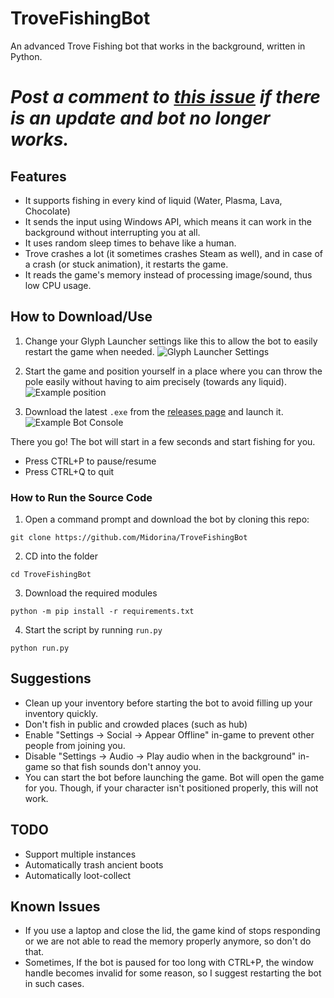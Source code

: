 # TroveFishingBot
An advanced Trove Fishing bot that works in the background, written in Python.

# *Post a comment to [this issue](https://github.com/Midorina/TroveFishingBot/issues/1#issuecomment-877512827) if there is an update and bot no longer works.*

## Features
- It supports fishing in every kind of liquid (Water, Plasma, Lava, Chocolate)
- It sends the input using Windows API, which means it can work in the background without interrupting you at all.
- It uses random sleep times to behave like a human.
- Trove crashes a lot (it sometimes crashes Steam as well), and in case of a crash (or stuck animation), it restarts the game.
- It reads the game's memory instead of processing image/sound, thus low CPU usage.

## How to Download/Use

1) Change your Glyph Launcher settings like this to allow the bot to easily restart the game when needed.
![Glyph Launcher Settings](https://i.imgur.com/DDtltll.png)

2) Start the game and position yourself in a place where you can throw the pole easily without having to aim precisely (towards any liquid).
![Example position](https://i.imgur.com/Tkp3cvT.png)

3) Download the latest `.exe` from the [releases page](https://github.com/Midorina/TroveFishingBot/releases) and launch it.
![Example Bot Console](https://i.imgur.com/flBoqqY.png)

There you go! The bot will start in a few seconds and start fishing for you.
- Press CTRL+P to pause/resume
- Press CTRL+Q to quit

### How to Run the Source Code
1. Open a command prompt and download the bot by cloning this repo:
```
git clone https://github.com/Midorina/TroveFishingBot
```
2. CD into the folder
```
cd TroveFishingBot
```
3. Download the required modules
```
python -m pip install -r requirements.txt
```
4. Start the script by running ``run.py``
```
python run.py
```

## Suggestions
- Clean up your inventory before starting the bot to avoid filling up your inventory quickly.
- Don't fish in public and crowded places (such as hub)
- Enable "Settings -> Social -> Appear Offline" in-game to prevent other people from joining you.
- Disable "Settings -> Audio -> Play audio when in the background" in-game so that fish sounds don't annoy you.
- You can start the bot before launching the game. Bot will open the game for you. Though, if your character isn't positioned properly, this will not work.

## TODO
- Support multiple instances
- Automatically trash ancient boots
- Automatically loot-collect

## Known Issues
- If you use a laptop and close the lid, the game kind of stops responding or we are not able to read the memory properly anymore, so don't do that.
- Sometimes, If the bot is paused for too long with CTRL+P, the window handle becomes invalid for some reason, so I suggest restarting the bot in such cases.
